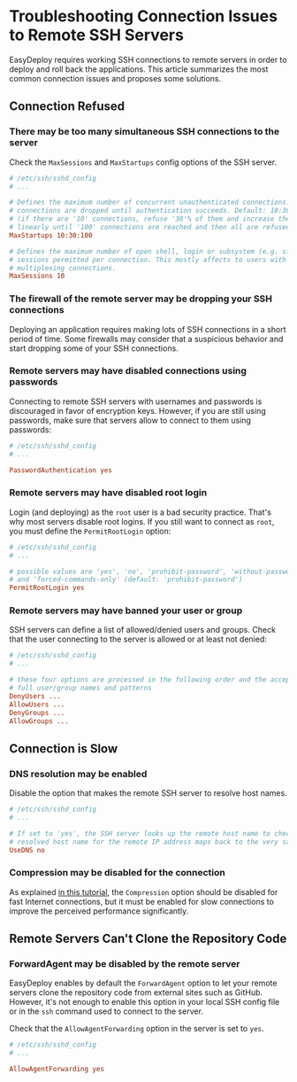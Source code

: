 Troubleshooting Connection Issues to Remote SSH Servers
=======================================================

EasyDeploy requires working SSH connections to remote servers in order to deploy
and roll back the applications. This article summarizes the most common connection
issues and proposes some solutions.

Connection Refused
------------------

### There may be too many simultaneous SSH connections to the server

Check the `MaxSessions` and `MaxStartups` config options of the SSH server.

```ini
# /etc/ssh/sshd_config
# ...

# Defines the maximum number of concurrent unauthenticated connections. Additional
# connections are dropped until authentication succeeds. Default: 10:30:100
# (if there are '10' connections, refuse '30'% of them and increase the drop rate
# linearly until '100' connections are reached and then all are refused)
MaxStartups 10:30:100

# Defines the maximum number of open shell, login or subsystem (e.g. sftp)
# sessions permitted per connection. This mostly affects to users with
# multiplexing connections.
MaxSessions 10
```

### The firewall of the remote server may be dropping your SSH connections

Deploying an application requires making lots of SSH connections in a short
period of time. Some firewalls may consider that a suspicious behavior and start
dropping some of your SSH connections.

### Remote servers may have disabled connections using passwords

Connecting to remote SSH servers with usernames and passwords is discouraged in
favor of encryption keys. However, if you are still using passwords, make sure
that servers allow to connect to them using passwords:

```ini
# /etc/ssh/sshd_config
# ...

PasswordAuthentication yes
```

### Remote servers may have disabled root login

Login (and deploying) as the `root` user is a bad security practice. That's why
most servers disable root logins. If you still want to connect as `root`, you
must define the `PermitRootLogin` option:

```ini
# /etc/ssh/sshd_config
# ...

# possible values are 'yes', 'no', 'prohibit-password', 'without-password'
# and 'forced-commands-only' (default: 'prohibit-password')
PermitRootLogin yes
```

### Remote servers may have banned your user or group

SSH servers can define a list of allowed/denied users and groups. Check that
the user connecting to the server is allowed or at least not denied:

```ini
# /etc/ssh/sshd_config
# ...

# these four options are processed in the following order and the accept both
# full user/group names and patterns
DenyUsers ...
AllowUsers ...
DenyGroups ...
AllowGroups ...
```

Connection is Slow
------------------

### DNS resolution may be enabled

Disable the option that makes the remote SSH server to resolve host names.

```ini
# /etc/ssh/sshd_config
# ...

# If set to 'yes', the SSH server looks up the remote host name to check that the
# resolved host name for the remote IP address maps back to the very same IP address.
UseDNS no
```

### Compression may be disabled for the connection

As explained [in this tutorial][1], the `Compression` option should be disabled
for fast Internet connections, but it must be enabled for slow connections to
improve the perceived performance significantly.

Remote Servers Can't Clone the Repository Code
----------------------------------------------

### ForwardAgent may be disabled by the remote server

EasyDeploy enables by default the `ForwardAgent` option to let your remote
servers clone the repository code from external sites such as GitHub. However,
it's not enough to enable this option in your local SSH config file or in the
`ssh` command used to connect to the server.

Check that the `AllowAgentForwarding` option in the server is set to `yes`.

```ini
# /etc/ssh/sshd_config
# ...

AllowAgentForwarding yes
```

[1]: local-ssh-config.md
